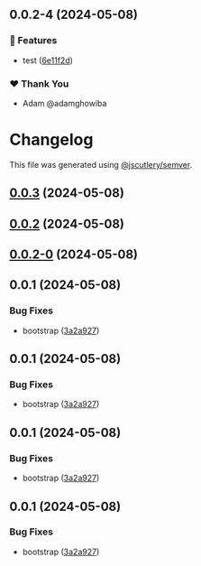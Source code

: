 ## 0.0.2-4 (2024-05-08)


### 🚀 Features

- test ([6e11f2d](https://github.com/adamghowiba/semrel-test/commit/6e11f2d))


### ❤️  Thank You

- Adam @adamghowiba

# Changelog

This file was generated using [@jscutlery/semver](https://github.com/jscutlery/semver).

## [0.0.3](https://github.com/adamghowiba/semrel-test/compare/nestjs-sentry-0.0.2...nestjs-sentry-0.0.3) (2024-05-08)



## [0.0.2](https://github.com/adamghowiba/semrel-test/compare/nestjs-sentry-0.0.2-0...nestjs-sentry-0.0.2) (2024-05-08)



## [0.0.2-0](https://github.com/adamghowiba/semrel-test/compare/nestjs-sentry-0.0.1...nestjs-sentry-0.0.2-0) (2024-05-08)



## 0.0.1 (2024-05-08)


### Bug Fixes

* bootstrap ([3a2a927](https://github.com/adamghowiba/semrel-test/commit/3a2a927fe54e7d1f187272937c50429f59ccf78e))



## 0.0.1 (2024-05-08)


### Bug Fixes

* bootstrap ([3a2a927](https://github.com/adamghowiba/semrel-test/commit/3a2a927fe54e7d1f187272937c50429f59ccf78e))



## 0.0.1 (2024-05-08)


### Bug Fixes

* bootstrap ([3a2a927](https://github.com/adamghowiba/semrel-test/commit/3a2a927fe54e7d1f187272937c50429f59ccf78e))



## 0.0.1 (2024-05-08)


### Bug Fixes

* bootstrap ([3a2a927](https://github.com/adamghowiba/semrel-test/commit/3a2a927fe54e7d1f187272937c50429f59ccf78e))
